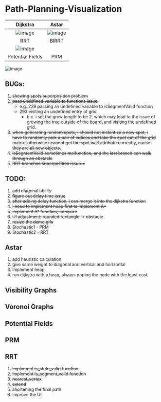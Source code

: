 # Path-Planning-Visualization

Dijkstra                   |  Astar
:-------------------------:|:-------------------------:
![image](https://github.com/frostace/Path-Planning-Visualization/blob/master/dijkstra%20-%20demo.gif)  |  ![image](https://github.com/frostace/Path-Planning-Visualization/blob/master/astar%20-%20demo.gif)
RRT                        |  BIRRT
![image](https://github.com/frostace/Path-Planning-Visualization/blob/master/rrt%20-%20demo.gif)  |  
Potential Fields           |  PRM
![image](https://github.com/frostace/Path-Planning-Visualization/blob/master/potential%20field%20-%20demo.gif)

## BUGs:
1. ~~showing spots superposition problem<br>~~
2. ~~pass undefined variable to functions issue:~~
    * e.g. 239 passing an undefined variable to isSegmentValid function
    * 293 visiting an undefined entry of grid
        * b.c. i set the grow length to be 2, which may lead to the issue of growing the tree outside of the board, and visiting the undefined grid.
3. ~~when generating random spots, i should not instantize a new spot, i have to randomly pick a pair of indices and take the spot out of the grid matrix. otherwise i cannot get the spot.wall attribute correctly, cause they are all new objects.~~
4. ~~isSegmentValid sometimes malfunction, and the last branch can walk through an obstacle~~
5. ~~RRT branches superposition issue.=~~

## TODO:
1. ~~add diagonal ability~~
2. ~~figure out delay time issue~~
3. ~~after adding delay function, i can merge it into the dijkstra function~~
4. ~~I need to implement heap first to implement A*~~
5. ~~implement A* function, compare~~
6. ~~UI adjustment: rounded rectangle -> obstacle~~
7. ~~resize the demo gifs~~
8. Stochastic1 - PRM
9. Stochastic2 - RRT

## Astar
1. add heuristic calculation
2. give same weight to diagonal and vertical and horizontal
3. implement heap
4. run dijkstra with a heap, always poping the node with the least cost

## Visibility Graphs

## Voronoi Graphs

## Potential Fields

## PRM

## RRT
1. ~~implement is_state_valid function~~
2. ~~implement is_segment_valid function~~
3. ~~nearest_vertex~~
4. ~~extend~~
5. shortening the final path
6. improve the UI
